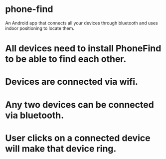 phone-find
==========
An Android app that connects all your devices through bluetooth and uses indoor positioning to locate them.

# All devices need to install PhoneFind to be able to find each other.
# Devices are connected via wifi.
# Any two devices can be connected via bluetooth.
# User clicks on a connected device will make that device ring.
